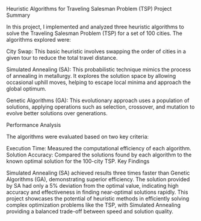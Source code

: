 Heuristic Algorithms for Traveling Salesman Problem (TSP) Project Summary

In this project, I implemented and analyzed three heuristic algorithms to solve the Traveling Salesman Problem (TSP) for a set of 100 cities. The algorithms explored were:

City Swap: This basic heuristic involves swapping the order of cities in a given tour to reduce the total travel distance.

Simulated Annealing (SA): This probabilistic technique mimics the process of annealing in metallurgy. It explores the solution space by allowing occasional uphill moves, helping to escape local minima and approach the global optimum.

Genetic Algorithms (GA): This evolutionary approach uses a population of solutions, applying operations such as selection, crossover, and mutation to evolve better solutions over generations.

Performance Analysis

The algorithms were evaluated based on two key criteria:

Execution Time: Measured the computational efficiency of each algorithm.
Solution Accuracy: Compared the solutions found by each algorithm to the known optimal solution for the 100-city TSP.
Key Findings

Simulated Annealing (SA) achieved results three times faster than Genetic Algorithms (GA), demonstrating superior efficiency.
The solution provided by SA had only a 5% deviation from the optimal value, indicating high accuracy and effectiveness in finding near-optimal solutions rapidly.
This project showcases the potential of heuristic methods in efficiently solving complex optimization problems like the TSP, with Simulated Annealing providing a balanced trade-off between speed and solution quality.

